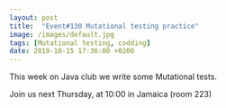 ```yaml
---
layout: post
title:  "Event#130 Mutational testing practice"
image: /images/default.jpg
tags: [Mutational testing, codding]
date: 2019-10-15 17:36:00 +0200
---
```


This week on Java club we write some Mutational tests. []()

Join us next Thursday, at 10:00 in Jamaica (room 223)